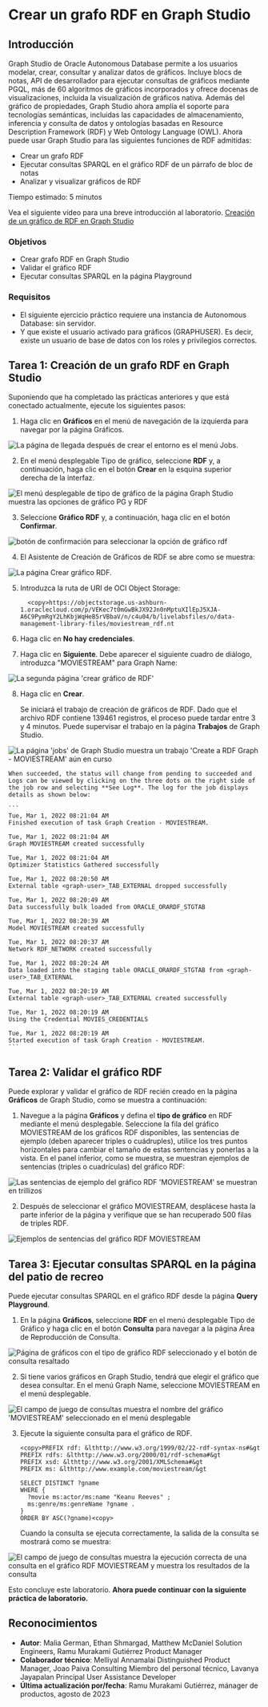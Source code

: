 # Crear un grafo RDF en Graph Studio

## Introducción

Graph Studio de Oracle Autonomous Database permite a los usuarios modelar, crear, consultar y analizar datos de gráficos. Incluye blocs de notas, API de desarrollador para ejecutar consultas de gráficos mediante PGQL, más de 60 algoritmos de gráficos incorporados y ofrece docenas de visualizaciones, incluida la visualización de gráficos nativa. Además del gráfico de propiedades, Graph Studio ahora amplía el soporte para tecnologías semánticas, incluidas las capacidades de almacenamiento, inferencia y consulta de datos y ontologías basadas en Resource Description Framework (RDF) y Web Ontology Language (OWL). Ahora puede usar Graph Studio para las siguientes funciones de RDF admitidas:

*   Crear un grafo RDF
*   Ejecutar consultas SPARQL en el gráfico RDF de un párrafo de bloc de notas
*   Analizar y visualizar gráficos de RDF

Tiempo estimado: 5 minutos

Vea el siguiente vídeo para una breve introducción al laboratorio. [Creación de un gráfico de RDF en Graph Studio](videohub:1_vvqhh26v)

### Objetivos

*   Crear grafo RDF en Graph Studio
*   Validar el gráfico RDF
*   Ejecutar consultas SPARQL en la página Playground

### Requisitos

*   El siguiente ejercicio práctico requiere una instancia de Autonomous Database: sin servidor.
*   Y que existe el usuario activado para gráficos (GRAPHUSER). Es decir, existe un usuario de base de datos con los roles y privilegios correctos.

## Tarea 1: Creación de un grafo RDF en Graph Studio

Suponiendo que ha completado las prácticas anteriores y que está conectado actualmente, ejecute los siguientes pasos:

1.  Haga clic en **Gráficos** en el menú de navegación de la izquierda para navegar por la página Gráficos.

![La página de llegada después de crear el entorno es el menú Jobs.](./images/graph-studio-home.png)

2.  En el menú desplegable Tipo de gráfico, seleccione **RDF** y, a continuación, haga clic en el botón **Crear** en la esquina superior derecha de la interfaz.

![El menú desplegable de tipo de gráfico de la página Graph Studio muestra las opciones de gráfico PG y RDF](./images/graph-studio-graphs.png)

3.  Seleccione **Gráfico RDF** y, a continuación, haga clic en el botón **Confirmar**.

![botón de confirmación para seleccionar la opción de gráfico rdf](./images/click-confirm-rdf.png)

4.  El Asistente de Creación de Gráficos de RDF se abre como se muestra:

![La página Crear gráfico RDF.](./images/create-rdf-graph.png)

5.  Introduzca la ruta de URI de OCI Object Storage:
    
          <copy>https://objectstorage.us-ashburn-1.oraclecloud.com/p/VEKec7t0mGwBkJX92Jn0nMptuXIlEpJ5XJA-A6C9PymRgY2LhKbjWqHeB5rVBbaV/n/c4u04/b/livelabsfiles/o/data-management-library-files/moviestream_rdf.nt
        
6.  Haga clic en **No hay credenciales**.
    
7.  Haga clic en **Siguiente**. Debe aparecer el siguiente cuadro de diálogo, introduzca "MOVIESTREAM" para Graph Name:
    

![La segunda página 'crear gráfico de RDF'](./images/create-rdf-graph-2.png)

8.  Haga clic en **Crear**.
    
    Se iniciará el trabajo de creación de gráficos de RDF. Dado que el archivo RDF contiene 139461 registros, el proceso puede tardar entre 3 y 4 minutos. Puede supervisar el trabajo en la página **Trabajos** de Graph Studio.
    

![La página 'jobs' de Graph Studio muestra un trabajo 'Create a RDF Graph - MOVIESTREAM' aún en curso](./images/graph-studio-jobs.png)

    When succeeded, the status will change from pending to succeeded and Logs can be viewed by clicking on the three dots on the right side of the job row and selecting **See Log**. The log for the job displays details as shown below:
    
    ```
    Tue, Mar 1, 2022 08:21:04 AM
    Finished execution of task Graph Creation - MOVIESTREAM.
    
    Tue, Mar 1, 2022 08:21:04 AM
    Graph MOVIESTREAM created successfully
    
    Tue, Mar 1, 2022 08:21:04 AM
    Optimizer Statistics Gathered successfully
    
    Tue, Mar 1, 2022 08:20:50 AM
    External table <graph-user>_TAB_EXTERNAL dropped successfully
    
    Tue, Mar 1, 2022 08:20:49 AM
    Data successfully bulk loaded from ORACLE_ORARDF_STGTAB
    
    Tue, Mar 1, 2022 08:20:39 AM
    Model MOVIESTREAM created successfully
    
    Tue, Mar 1, 2022 08:20:37 AM
    Network RDF_NETWORK created successfully
    
    Tue, Mar 1, 2022 08:20:24 AM
    Data loaded into the staging table ORACLE_ORARDF_STGTAB from <graph-user>_TAB_EXTERNAL
    
    Tue, Mar 1, 2022 08:20:19 AM
    External table <graph-user>_TAB_EXTERNAL created successfully
    
    Tue, Mar 1, 2022 08:20:19 AM
    Using the Credential MOVIES_CREDENTIALS
    
    Tue, Mar 1, 2022 08:20:19 AM
    Started execution of task Graph Creation - MOVIESTREAM.
    ```
    

## Tarea 2: Validar el gráfico RDF

Puede explorar y validar el gráfico de RDF recién creado en la página **Gráficos** de Graph Studio, como se muestra a continuación:

1.  Navegue a la página **Gráficos** y defina el **tipo de gráfico** en RDF mediante el menú desplegable. Seleccione la fila del gráfico MOVIESTREAM de los gráficos RDF disponibles, las sentencias de ejemplo (deben aparecer triples o cuádruples), utilice los tres puntos horizontales para cambiar el tamaño de estas sentencias y ponerlas a la vista. En el panel inferior, como se muestra, se muestran ejemplos de sentencias (triples o cuadrículas) del gráfico RDF:

![Las sentencias de ejemplo del gráfico RDF 'MOVIESTREAM' se muestran en trillizos](./images/graph-sample-statements.png)

2.  Después de seleccionar el gráfico MOVIESTREAM, desplácese hasta la parte inferior de la página y verifique que se han recuperado 500 filas de triples RDF.

![Ejemplos de sentencias del gráfico RDF MOVIESTREAM](./images/sample-statements.png)

## Tarea 3: Ejecutar consultas SPARQL en la página del patio de recreo

Puede ejecutar consultas SPARQL en el gráfico RDF desde la página **Query Playground**.

1.  En la página **Gráficos**, seleccione **RDF** en el menú desplegable Tipo de Gráfico y haga clic en el botón **Consulta** para navegar a la página Área de Reproducción de Consulta.

![Página de gráficos con el tipo de gráfico RDF seleccionado y el botón de consulta resaltado](./images/graph-type.png)

2.  Si tiene varios gráficos en Graph Studio, tendrá que elegir el gráfico que desea consultar. En el menú Graph Name, seleccione MOVIESTREAM en el menú desplegable.

![El campo de juego de consultas muestra el nombre del gráfico 'MOVIESTREAM' seleccionado en el menú desplegable](./images/query-playground.png)

3.  Ejecute la siguiente consulta para el gráfico de RDF.
    
        <copy>PREFIX rdf: &lthttp://www.w3.org/1999/02/22-rdf-syntax-ns#&gt
        PREFIX rdfs: &lthttp://www.w3.org/2000/01/rdf-schema#&gt
        PREFIX xsd: &lthttp://www.w3.org/2001/XMLSchema#&gt
        PREFIX ms: &lthttp://www.example.com/moviestream/&gt
        
        SELECT DISTINCT ?gname
        WHERE {
          ?movie ms:actor/ms:name "Keanu Reeves" ;
          ms:genre/ms:genreName ?gname .
        }
        ORDER BY ASC(?gname)<copy>
        
    
    Cuando la consulta se ejecuta correctamente, la salida de la consulta se mostrará como se muestra:
    

![El campo de juego de consultas muestra la ejecución correcta de una consulta en el gráfico RDF MOVIESTREAM y muestra los resultados de la consulta](./images/query-playground-script.png)

Esto concluye este laboratorio. **Ahora puede continuar con la siguiente práctica de laboratorio.**

## Reconocimientos

*   **Autor**: Malia German, Ethan Shmargad, Matthew McDaniel Solution Engineers, Ramu Murakami Gutiérrez Product Manager
*   **Colaborador técnico**: Melliyal Annamalai Distinguished Product Manager, Joao Paiva Consulting Miembro del personal técnico, Lavanya Jayapalan Principal User Assistance Developer
*   **Última actualización por/fecha**: Ramu Murakami Gutiérrez, mánager de productos, agosto de 2023